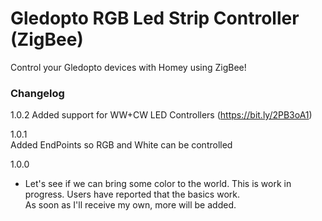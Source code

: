 # Gledopto RGB Led Strip Controller (ZigBee)  
    
Control your Gledopto devices with Homey using ZigBee!   
   
### Changelog   

1.0.2
Added support for WW+CW LED Controllers (https://bit.ly/2PB3oA1)

1.0.1   
Added EndPoints so RGB and White can be controlled
     
1.0.0  
- Let's see if we can bring some color to the world. 
This is work in progress. Users have reported that the basics work.   
As soon as I'll receive my own, more will be added.

